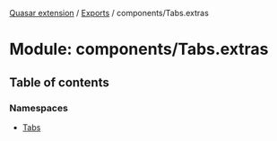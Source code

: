 [Quasar extension](../index.md) / [Exports](../modules.md) / components/Tabs.extras

# Module: components/Tabs.extras

## Table of contents

### Namespaces

- [Tabs](components_Tabs_extras.Tabs.md)
